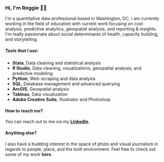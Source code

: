 ### Hi, I'm Reggie 👋🏾
<p>I'm a quantitative data professional based in Washington, DC. I am currently working in the field of education with current work focusing on cost analysis, predictive analytics, geospatial analysis, and reporting & insights. I'm really passionate about social determinants of health, capacity building, and storytelling. </p>

##### Tools that I use:
- **Stata**, Data cleaning and statistical analysis 
- **R Studio**, Data cleaning, visualizations, geospatial analysis, and predictive modeling 
- **Python**, Web-scraping and data analysis 
- **SQL**, Database management and advanced querying 
- **ArcGIS**, Geospatial analysis 
- **Tableau**, Data visualization 
- **Adobe Creative Suite**, Illustrator and Photoshop 

#### How to reach me?
You can reach out to me via my **[LinkedIn]([https://www.linkedin.com/in/reginaldjferrell/])**. 

#### Anything else?
I also have a budding interest in the space of photo and visual journalism in regards to people, place, and the built environment. Feel free to check out some of my work **here**.  

<!--
**ReginaldJFerrell/ReginaldJFerrell** is a ✨ _special_ ✨ repository because its `README.md` (this file) appears on your GitHub profile.

Here are some ideas to get you started:

- 🔭 I’m currently working on ...
- 🌱 I’m currently learning ...
- 👯 I’m looking to collaborate on ...
- 🤔 I’m looking for help with ...
- 💬 Ask me about ...
- 📫 How to reach me: ...
- 😄 Pronouns: ...
- ⚡ Fun fact: ...
-->
